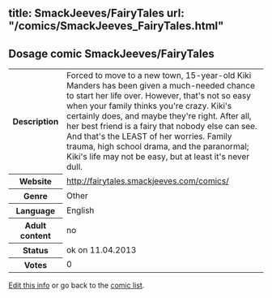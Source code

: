 title: SmackJeeves/FairyTales
url: "/comics/SmackJeeves_FairyTales.html"
---
Dosage comic SmackJeeves/FairyTales
-----------------------------------------

<table class="comicinfo">
<tr>
<th>Description</th><td>Forced to move to a new town, 15-year-old Kiki Manders has been given a much-needed chance to start her life over. However, that's not so easy when your family thinks you're crazy. Kiki's certainly does, and maybe they're right. After all, her best friend is a fairy that nobody else can see. And that's the LEAST of her worries. Family trauma, high school drama, and the paranormal; Kiki's life may not be easy, but at least it's never dull.</td>
</tr>
<tr>
<th>Website</th><td><a href="http://fairytales.smackjeeves.com/comics/">http://fairytales.smackjeeves.com/comics/</a></td>
</tr>
<tr>
<th>Genre</th><td>Other</td>
</tr>
<tr>
<th>Language</th><td>English</td>
</tr>
<tr>
<th>Adult content</th><td>no</td>
</tr>
<tr>
<th>Status</th><td>ok on 11.04.2013</td>
</tr>
<tr>
<th>Votes</th><td>0</div></td>
</tr>
</table>

[Edit this info](/comics/SmackJeeves_FairyTales_edit.html) or go back to the [comic list](../comic-index.html).
